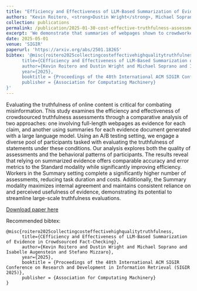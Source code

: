 ```yaml
---
title: "Efficiency and Effectiveness of LLM-Based Summarization of Evidence in Crowdsourced Fact-Checking"
authors: "Kevin Roitero, <strong>Dustin Wright</strong>, Michael Soprano, Isabelle Augenstein, Stefano Mizzaro"
collection: publications
permalink: /publication/2025-01-30-cost-effective-truthfulness-assessments
excerpt: 'We demonstrate that summaries of webpages shown to crowdworkers can be used to effecient and effective fact-checking.'
date: 2025-05-01
venue: 'SIGIR'
paperurl: 'https://arxiv.org/abs/2501.18265'
bibtex: '@misc{roitero2025collectingcosteffectivehighqualitytruthfulness,
      title={CEfficiency and Effectiveness of LLM-Based Summarization of Evidence in Crowdsourced Fact-Checking},
      author={Kevin Roitero and Dustin Wright and Michael Soprano and Isabelle Augenstein and Stefano Mizzaro},
      year={2025},
      booktitle = {Proceedings of the 48th International ACM SIGIR Conference on Research and Development in Information Retrieval (SIGIR 2025)},
      publisher = {Association for Computating Machinery}
}'
---
```

Evaluating the truthfulness of online content is critical for combating misinformation. This study examines the efficiency and effectiveness of crowdsourced truthfulness assessments through a comparative analysis of two approaches: one involving full-length webpages as evidence for each claim, and another using summaries for each evidence document generated with a large language model. Using an A/B testing setting, we engage a diverse pool of participants tasked with evaluating the truthfulness of statements under these conditions. Our analysis explores both the quality of assessments and the behavioral patterns of participants. The results reveal that relying on summarized evidence offers comparable accuracy and error metrics to the Standard modality while significantly improving efficiency. Workers in the Summary setting complete a significantly higher number of assessments, reducing task duration and costs. Additionally, the Summary modality maximizes internal agreement and maintains consistent reliance on and perceived usefulness of evidence, demonstrating its potential to streamline large-scale truthfulness evaluations.

[Download paper here](https://arxiv.org/abs/2501.18265)


Recommended bibtex: 

```
@misc{roitero2025collectingcosteffectivehighqualitytruthfulness,
      title={CEfficiency and Effectiveness of LLM-Based Summarization of Evidence in Crowdsourced Fact-Checking},
      author={Kevin Roitero and Dustin Wright and Michael Soprano and Isabelle Augenstein and Stefano Mizzaro},
      year={2025},
      booktitle = {Proceedings of the 48th International ACM SIGIR Conference on Research and Development in Information Retrieval (SIGIR 2025)},
      publisher = {Association for Computating Machinery}
}
```
